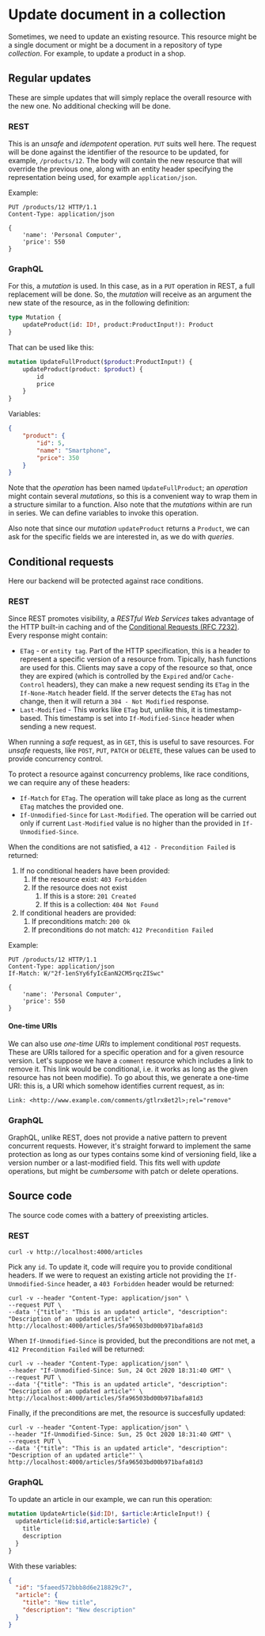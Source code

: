 # Update document in a collection
Sometimes, we need to update an existing resource. This resource might be a single document or might be a document in a repository of type _collection_. For example, to update a product in a shop.

## Regular updates
These are simple updates that will simply replace the overall resource with the new one. No additional checking will be done.

### REST
This is an _unsafe_ and _idempotent_ operation. `PUT` suits well here. The request will be done against the identifier of the resource to be updated, for example, `/products/12`. The body will contain the new resource that will override the previous one, along with an entity header specifying the representation being used, for example `application/json`.

Example:

```
PUT /products/12 HTTP/1.1
Content-Type: application/json

{
    'name': 'Personal Computer',
    'price': 550
}
```

### GraphQL
For this, a _mutation_ is used. In this case, as in a `PUT` operation in REST, a full replacement will be done. So, the _mutation_ will receive as an argument the new state of the resource, as in the following definition:

```graphql
type Mutation {
    updateProduct(id: ID!, product:ProductInput!): Product
}
```

That can be used like this:

```graphql
mutation UpdateFullProduct($product:ProductInput!) {
    updateProduct(product: $product) {
        id
        price
    }
}
```

Variables:

```json
{
    "product": {
        "id": 5,
        "name": "Smartphone",
        "price": 350
    }
}
```

Note that the _operation_ has been named `UpdateFullProduct`; an _operation_ might contain several _mutations_, so this is a convenient way to wrap them in a structure similar to a function. Also note that the _mutations_ within are run in series. We can define variables to invoke this operation.

Also note that since our _mutation_ `updateProduct` returns a `Product`, we can ask for the specific fields we are interested in, as we do with _queries_.

## Conditional requests
Here our backend will be protected against race conditions.

### REST
Since REST promotes visibility, a _RESTful Web Services_ takes advantage of the HTTP built-in caching and of the [Conditional Requests (RFC 7232)][]. Every response might contain:

* `ETag` - or `entity tag`. Part of the HTTP specification, this is a header to represent a specific version of a resource from. Tipically, hash functions are used for this. Clients may save a copy of the resource so that, once they are expired (which is controlled by the `Expired` and/or `Cache-Control` headers), they can make a new request sending its `ETag` in the `If-None-Match` header field. If the server detects the `ETag` has not change, then it will return a `304 - Not Modified` response.
* `Last-Modified` - This works like `ETag` but, unlike this, it is timestamp-based. This timestamp is set into `If-Modified-Since` header when sending a new request.

When running a _safe_ request, as in `GET`, this is useful to save resources. For _unsafe_ requests, like `POST`, `PUT`, `PATCH` or `DELETE`, these values can be used to provide concurrency control.

To protect a resource against concurrency problems, like race conditions, we can require any of these headers:

* `If-Match` for `ETag`. The operation will take place as long as the current `ETag` matches the provided one.
* `If-Unmodified-Since` for `Last-Modified`. The operation will be carried out only if current `Last-Modified` value is no higher than the provided in `If-Unmodified-Since`.

When the conditions are not satisfied, a `412 - Precondition Failed` is returned:

1. If no conditional headers have been provided:
    1. If the resource exist: `403 Forbidden`
    2. If the resource does not exist
       1. If this is a store: `201 Created`
       2. If this is a collection: `404 Not Found`
2. If conditional headers are provided:
    1. If preconditions match: `200 Ok`
    2. If preconditions do not match: `412 Precondition Failed`

Example:

```
PUT /products/12 HTTP/1.1
Content-Type: application/json
If-Match: W/"2f-1enSYy6fyIcEanN2CM5rqcZISwc"

{
    'name': 'Personal Computer',
    'price': 550
}
```

#### One-time URIs
We can also use _one-time URIs_ to implement conditional `POST` requests. These are URIs tailored for a specific operation and for a given resource version. Let's suppose we have a `comment` resource which includes a link to remove it. This link would be conditional, i.e. it works as long as the given resource has not been modifie). To go about this, we generate a one-time URI: this is, a URI which somehow identifies current request, as in:

```
Link: <http://www.example.com/comments/gtlrx8et2l>;rel="remove"
```

### GraphQL
GraphQL, unlike REST, does not provide a native pattern to prevent concurrent requests. However, it's straight forward to implement the same protection as long as our types contains some kind of versioning field, like a version number or a last-modified field. This fits well with _update_ operations, but might be _cumbersome_ with patch or delete operations.

## Source code
The source code comes with a battery of preexisting articles.

### REST

```
curl -v http://localhost:4000/articles
```

Pick any `id`. To update it, code will require you to provide conditional headers. If we were to request an existing article not providing the `If-Unmodified-Since` header, a `403 Forbidden` header would be returned:

```
curl -v --header "Content-Type: application/json" \
--request PUT \
--data '{"title": "This is an updated article", "description": "Description of an updated article"' \
http://localhost:4000/articles/5fa96503bd00b971bafa81d3
```

When `If-Unmodified-Since` is provided, but the preconditions are not met, a `412 Precondition Failed` will be returned:

```
curl -v --header "Content-Type: application/json" \
--header "If-Unmodified-Since: Sun, 24 Oct 2020 18:31:40 GMT" \
--request PUT \
--data '{"title": "This is an updated article", "description": "Description of an updated article"' \
http://localhost:4000/articles/5fa96503bd00b971bafa81d3
```

Finally, if the preconditions are met, the resource is succesfully updated:

```
curl -v --header "Content-Type: application/json" \
--header "If-Unmodified-Since: Sun, 25 Oct 2020 18:31:40 GMT" \
--request PUT \
--data '{"title": "This is an updated article", "description": "Description of an updated article"' \
http://localhost:4000/articles/5fa96503bd00b971bafa81d3
```

### GraphQL
To update an article in our example, we can run this operation:

```graphql
mutation UpdateArticle($id:ID!, $article:ArticleInput!) {
  updateArticle(id:$id,article:$article) {
    title
    description
  }
}
```

With these variables:

```json
{
  "id": "5faeed572bbb8d6e218829c7",
  "article": {
    "title": "New title",
    "description": "New description"
  }
}
```

[Conditional Requests (RFC 7232)]: https://tools.ietf.org/html/rfc7232
